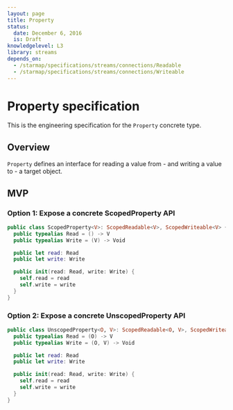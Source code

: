 ```yaml
---
layout: page
title: Property
status:
  date: December 6, 2016
  is: Draft
knowledgelevel: L3
library: streams
depends_on:
  - /starmap/specifications/streams/connections/Readable
  - /starmap/specifications/streams/connections/Writeable
---
```


# Property specification

This is the engineering specification for the `Property` concrete type.

## Overview

`Property` defines an interface for reading a value from - and writing a value to - a target object.

## MVP

### Option 1: Expose a concrete ScopedProperty API

```swift
public class ScopedProperty<V>: ScopedReadable<V>, ScopedWriteable<V> {
  public typealias Read = () -> V
  public typealias Write = (V) -> Void

  public let read: Read
  public let write: Write

  public init(read: Read, write: Write) {
    self.read = read
    self.write = write
  }
}
```

### Option 2: Expose a concrete UnscopedProperty API

```swift
public class UnscopedProperty<O, V>: ScopedReadable<O, V>, ScopedWriteable<O, V> {
  public typealias Read = (O) -> V
  public typealias Write = (O, V) -> Void

  public let read: Read
  public let write: Write

  public init(read: Read, write: Write) {
    self.read = read
    self.write = write
  }
}
```
